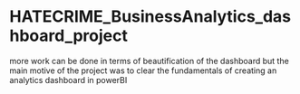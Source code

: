 # HATECRIME_BusinessAnalytics_dashboard_project
more work can be done in terms of beautification of the dashboard but the main motive of the project was to clear the fundamentals of creating
an analytics dashboard in powerBI
